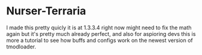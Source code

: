 # Nurser-Terraria
I made this pretty quicly it is at 1.3.3.4 right now might need to fix the math again but it's pretty much already perfect, and also for aspioring devs this is more a tutorial to see how buffs and configs work on the newest version of tmodloader.
